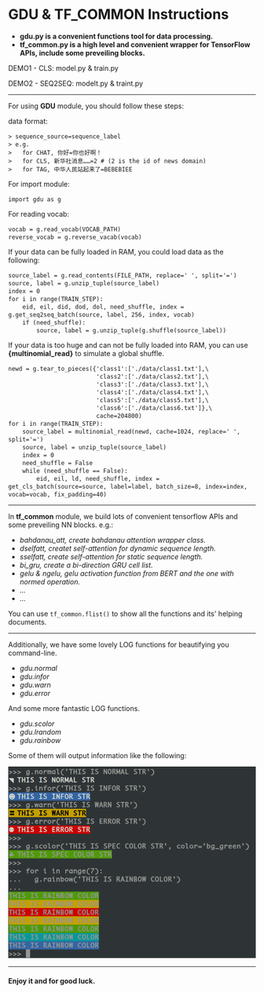 # GDU & TF_COMMON Instructions
* **gdu.py is a convenient functions tool for data processing.**
* **tf_common.py is a high level and convenient wrapper for TensorFlow APIs, include some preveiling blocks.**

DEMO1 - CLS: model.py & train.py

DEMO2 - SEQ2SEQ: modelt.py & traint.py

----

For using **GDU** module, you should follow these steps:

data format:
```
> sequence_source=sequence_label
> e.g.
>   for CHAT, 你好=你也好啊！
>   for CLS, 新华社消息……=2 # (2 is the id of news domain)
>   for TAG, 中华人民站起来了=BEBEBIEE
```

For import module:
```
import gdu as g
```

For reading vocab:
```
vocab = g.read_vocab(VOCAB_PATH)
reverse_vocab = g.reverse_vacab(vocab)
```

If your data can be fully loaded in RAM, you could load data as the following:
```
source_label = g.read_contents(FILE_PATH, replace=' ', split='=')
source, label = g.unzip_tuple(source_label)
index = 0
for i in range(TRAIN_STEP):
    eid, eil, did, dod, dol, need_shuffle, index = g.get_seq2seq_batch(source, label, 256, index, vocab)
    if (need_shuffle):
        source, label = g.unzip_tuple(g.shuffle(source_label))
```

If your data is too huge and can not be fully loaded into RAM, you can use **{multinomial_read}** to simulate a global shuffle.
```
newd = g.tear_to_pieces({'class1':['./data/class1.txt'],\
                         'class2':['./data/class2.txt'],\
                         'class3':['./data/class3.txt'],\
                         'class4':['./data/class4.txt'],\ 
                         'class5':['./data/class5.txt'],\ 
                         'class6':['./data/class6.txt']},\
                         cache=204800)
for i in range(TRAIN_STEP):
    source_label = multinomial_read(newd, cache=1024, replace=' ', split='=')
    source, label = unzip_tuple(source_label)
    index = 0
    need_shuffle = False
    while (need_shuffle == False):
        eid, eil, ld, need_shuffle, index = get_cls_batch(source=source, label=label, batch_size=8, index=index, vocab=vocab, fix_padding=40)
```

----

In **tf_common** module, we build lots of convenient tensorflow APIs and some preveiling NN blocks.
e.g.:
- *bahdanau_att, create bahdanau attention wrapper class.*
- *dselfatt, createt self-attention for dynamic sequence length.*
- *sselfatt, create self-attention for static sequence length.*
- *bi_gru, create a bi-direction GRU cell list.*
- *gelu & ngelu, gelu activation function from BERT and the one with normed operation.*
- *...*
- *...*

You can use `tf_common.flist()` to show all the functions and its' helping documents.

----

Additionally, we have some lovely LOG functions for beautifying you command-line.
- *gdu.normal*
- *gdu.infor*
- *gdu.warn*
- *gdu.error*

And some more fantastic LOG functions.
- *gdu.scolor*
- *gdu.lrandom*
- *gdu.rainbow*

Some of them will output information like the following:

![LOG function](https://github.com/Raven-D/gdu/blob/master/assets/log.png?raw=true "LOG function")

----
#### Enjoy it and for good luck.
